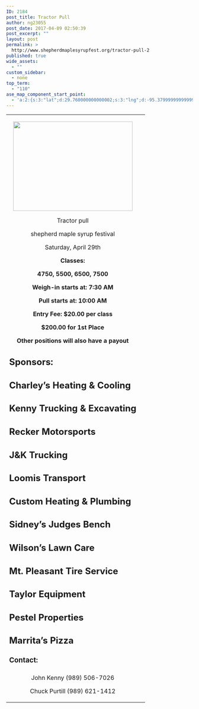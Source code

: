 ```yaml
---
ID: 2184
post_title: Tractor Pull
author: ng23055
post_date: 2017-04-09 02:50:39
post_excerpt: ""
layout: post
permalink: >
  http://www.shepherdmaplesyrupfest.org/tractor-pull-2
published: true
wide_assets:
  - ""
custom_sidebar:
  - none
top_term:
  - "110"
ase_map_component_start_point:
  - 'a:2:{s:3:"lat";d:29.760000000000002;s:3:"lng";d:-95.379999999999995;}'
---
```

<p></i></s></b></u></p>
<table><tbody><tr><td><p style="text-align: center;">       <img src="http://www.shepherdmaplesyrupfest.org/wp-content/uploads/2017/04/image-1.png" width="322" height="241" alt="" title=""></p>
<p style="text-align: center;"></i></s></b></u></p>
<p style="text-align: center;"></i></s></b></u></p>
<p style="text-align: center;">Tractor pull</i></s></b></u></p>
<p style="text-align: center;">shepherd maple syrup festival</i></s></b></u></p>
<p style="text-align: center;">Saturday, April 29th</i></s></b></u></p>
<p></p>
<p style="text-align: center;"><b>Classes: </b></p>
<p style="text-align: center;"><b>4750, 5500, 6500, 7500</b></p>
<p style="text-align: center;"><b></b></p>
<p style="text-align: center;"><b>Weigh-in starts at: 7:30 AM</b></p>
<p style="text-align: center;"><b></b></p>
<p style="text-align: center;"><b>Pull starts at: 10:00 AM </b></p>
<p style="text-align: center;"><b></b></p>
<p style="text-align: center;"><b>Entry Fee: $20.00 per class</b></p>
<p style="text-align: center;"><b></b></p>
<p style="text-align: center;"><b>$200.00 for 1st Place</b></p>
<p style="text-align: center;"><b>Other positions will also have a payout </b></p>
<h2>Sponsors:</h2>
<h2>Charley’s Heating & Cooling</h2>
<h2>Kenny Trucking & Excavating</h2>
<h2>Recker Motorsports</h2>
<h2>J&K Trucking</h2>
<h2>Loomis Transport</h2>
<h2>Custom Heating & Plumbing</h2>
<h2>Sidney’s Judges Bench</h2>
<h2>Wilson’s Lawn Care</h2>
<h2>Mt. Pleasant Tire Service</h2>
<h2>Taylor Equipment</h2>
<h2>Pestel Properties</h2>
<h2>Marrita’s Pizza</h2>
<p style="text-align: center;"><b></b></p>
<h3>Contact: </h3>
<h3></h3>
<p style="text-align: center;">John Kenny
 (989) 506-7026</p>
<p style="text-align: center;">Chuck Purtill
 (989) 621-1412</p>
<p style="text-align: center;"></p>
<p></p>
</td><td><p style="text-align: center;"></i></s></b></u></p>
<p style="text-align: center;"></i></s></b></u></p>
</td></tr></tbody></table><p></i></s></b></u></p>